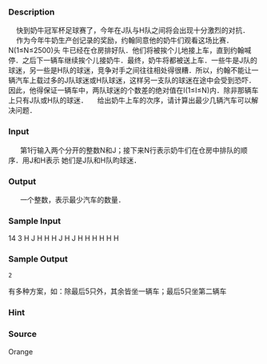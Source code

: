 
### Description
    快到奶牛冠军杯足球赛了，今年在J队与H队之间将会出现十分激烈的对抗．
    作为今年牛奶生产创记录的奖励，约翰同意他的奶牛们观看这场比赛．N(1≤N≤2500)头
牛已经在仓房排好队．他们将被挨个儿地接上车，直到约翰喊停．之后下一辆车继续挨个儿接奶牛．最终，奶牛将都被送上车．一些牛是J队的球迷，另一些是H队的球迷，竞争对手之间往往相处得很糟．所以，约翰不能让一辆汽车上载过多的J队球迷或H队球迷，这样另一支队的球迷在途中会受到恐吓．因此，他得保证一辆车中，两队球迷的个数差的绝对值在I(1≤I≤N)内．除非那辆车上只有J队或H队的球迷．
    给出奶牛上车的次序，请计算出最少几辆汽车可以解决问题．
### Input

 
    第1行输入两个分开的整数N和J；接下来N行表示奶牛们在仓房中排队的顺序．用J和H表示
她们是J队和H队昀球迷．
### Output
 
    一个整数，表示最少汽车的数量．
### Sample Input
14 3
H
J
H
H
H
J
H
J
H
H
H
H
H
H
### Sample Output
    2

有多种方案，如：除最后5只外，其余皆坐一辆车；最后5只坐第二辆车
### Hint

### Source
Orange
